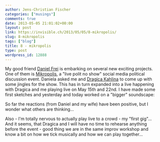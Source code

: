 ```yaml
---
author: Jens-Christian Fischer
categories: ["musings"]
comments: true
date: 2013-05-05 21:01:02+00:00
layout: post
link: https://invisible.ch/2013/05/05/8-mikropolis/
slug: 8-mikropolis
tags: ["blog"]
title: 8 - mikropolis
type: post
wordpress_id: 12888
---
```


My good friend [Daniel Frei](https://danielfrei.ch/) is embarking on several new exciting projects. One of them is [Mikropolis](https://mikropolis.ch), a "live polit no show" social media political discussion event. Daniela asked me and [Dragica Kahlina](https://kahlina.com/) to come up with some jingles for the show. This has in turn expanded into a live happening with Dragica and me playing live on May 15th and 22nd. I have made some first sketches and yesterday and today worked on a "bigger" soundscape:



So far the reactions (from Daniel and my wife) have been positive, but I wonder what others are thinking...

Also - I'm totally nervous to actually play live to a crowd - my "first gig"... And it seems, that Dragica and I will have no time to rehearse anything before the event - good thing we are in the same improv workshop and know a bit on how we tick musically and how we can play together...
